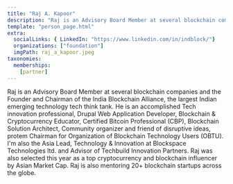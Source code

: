 ```yaml
---
title: "Raj A. Kapoor"
description: "Raj is an Advisory Board Member at several blockchain companies and the Founder and Chairman of the India Blockchain Alliance."
template: "person_page.html"
extra:
  socialLinks: { LinkedIn: "https://www.linkedin.com/in/indblock/"}
  organizations: ["foundation"]
  imgPath: raj_a_kapoor.jpeg
taxonomies:
  memberships:
    [partner]
---
```


Raj is an Advisory Board Member at several blockchain companies and the Founder and Chairman of the India Blockchain Alliance, the largest Indian emerging technology tech think tank. He is an accomplished Tech innovation professional, Drupal Web Application Developer, Blockchain & Cryptocurrency Educator, Certified Bitcoin Professional (CBP), Blockchain Solution Architect, Community organizer and friend of disruptive ideas, protem Chairman for Organization of Blockchain Technology Users (OBTU). I'm also the Asia Lead, Technology & Innovation at Blockspace Technologies ltd. and Advisor of Techbuild Innovation Partners. Raj was also selected this year as a top cryptocurrency and blockchain influencer by Asian Market Cap. Raj is also mentoring 20+ blockchain startups across the globe.